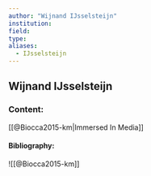 ```yaml
---
author: "Wijnand IJsselsteijn"
institution:
field:
type:
aliases:
  - IJsselsteijn
---
```


## Wijnand IJsselsteijn

### Content:
[[@Biocca2015-km|Immersed In Media]]

#### Bibliography:

![[@Biocca2015-km]]